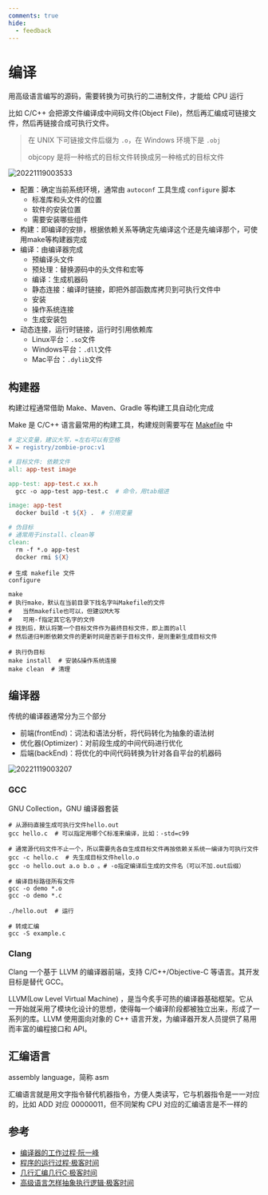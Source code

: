 ```yaml
---
comments: true
hide:
  - feedback
---
```


# 编译

用高级语言编写的源码，需要转换为可执行的二进制文件，才能给 CPU 运行

比如 C/C++ 会把源文件编译成中间码文件(Object File)，然后再汇编成可链接文件，然后再链接合成可执行文件。

> 在 UNIX 下可链接文件后缀为 `.o`，在 Windows 环境下是 `.obj`
>
> objcopy 是将一种格式的目标文件转换成另一种格式的目标文件

![20221119003533](http://image.zuoright.com/20221119003533.png)

- 配置：确定当前系统环境，通常由 `autoconf` 工具生成 `configure` 脚本
    - 标准库和头文件的位置
    - 软件的安装位置
    - 需要安装哪些组件
- 构建：即编译的安排，根据依赖关系等确定先编译这个还是先编译那个，可使用make等构建器完成
- 编译：由编译器完成
    - 预编译头文件
    - 预处理：替换源码中的头文件和宏等
    - 编译：生成机器码
    - 静态连接：编译时链接，即把外部函数库拷贝到可执行文件中
    - 安装
    - 操作系统连接
    - 生成安装包
- 动态连接，运行时链接，运行时引用依赖库
    - Linux平台：`.so`文件
    - Windows平台：`.dll`文件
    - Mac平台：`.dylib`文件

## 构建器

构建过程通常借助 Make、Maven、Gradle 等构建工具自动化完成

Make 是 C/C++ 语言最常用的构建工具，构建规则需要写在 [Makefile](https://seisman.github.io/how-to-write-makefile/overview.html) 中

```makefile
# 定义变量，建议大写，=左右可以有空格
X = registry/zombie-proc:v1

# 目标文件: 依赖文件
all: app-test image

app-test: app-test.c xx.h
  gcc -o app-test app-test.c  # 命令，用tab缩进

image: app-test
  docker build -t ${X} .  # 引用变量

# 伪目标
# 通常用于install、clean等
clean: 
  rm -f *.o app-test
  docker rmi ${X}
```

```shell
# 生成 makefile 文件
configure

make
# 执行make，默认在当前目录下找名字叫Makefile的文件
#   当然makefile也可以，但建议M大写
#   可用-f指定其它名字的文件
# 找到后，默认将第一个目标文件作为最终目标文件，即上面的all
# 然后递归判断依赖文件的更新时间是否新于目标文件，是则重新生成目标文件

# 执行伪目标
make install  # 安装&操作系统连接
make clean  # 清理
```

## 编译器

传统的编译器通常分为三个部分

- 前端(frontEnd)：词法和语法分析，将代码转化为抽象的语法树
- 优化器(Optimizer)：对前段生成的中间代码进行优化
- 后端(backEnd)：将优化的中间代码转换为针对各自平台的机器码

![20221119003207](http://image.zuoright.com/20221119003207.png)

### GCC

GNU Collection，GNU 编译器套装

```shell
# 从源码直接生成可执行文件hello.out
gcc hello.c  # 可以指定用哪个C标准来编译，比如：-std=c99

# 通常源代码文件不止一个，所以需要先各自生成目标文件再按依赖关系统一编译为可执行文件
gcc -c hello.c  # 先生成目标文件hello.o
gcc -o hello.out a.o b.o 。# -o指定编译后生成的文件名（可以不加.out后缀）

# 编译目标路径所有文件
gcc -o demo *.o
gcc -o demo *.c

./hello.out  # 运行

# 转成汇编
gcc -S example.c
```

### Clang

Clang 一个基于 LLVM 的编译器前端，支持 C/C++/Objective-C 等语言。其开发目标是替代 GCC。

LLVM(Low Level Virtual Machine) ，是当今炙手可热的编译器基础框架。它从一开始就采用了模块化设计的思想，使得每一个编译阶段都被独立出来，形成了一系列的库。LLVM 使用面向对象的 C++ 语言开发，为编译器开发人员提供了易用而丰富的编程接口和 API。

## 汇编语言

assembly language，简称 asm

汇编语言就是用文字指令替代机器指令，方便人类读写，它与机器指令是一一对应的，比如 ADD 对应 00000011，但不同架构 CPU 对应的汇编语言是不一样的

## 参考

- [编译器的工作过程·阮一峰](https://www.ruanyifeng.com/blog/2014/11/compiler.html)
- [程序的运行过程·极客时间](https://time.geekbang.org/column/article/369457)
- [几行汇编几行C·极客时间](https://time.geekbang.org/column/article/369502)
- [高级语言怎样抽象执行逻辑·极客时间](https://time.geekbang.org/column/article/557209)
